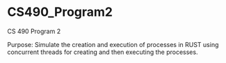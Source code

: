 # CS490_Program2
CS 490 Program 2

Purpose: Simulate the creation and execution
of processes in RUST using concurrent threads
for creating and then executing the processes.
